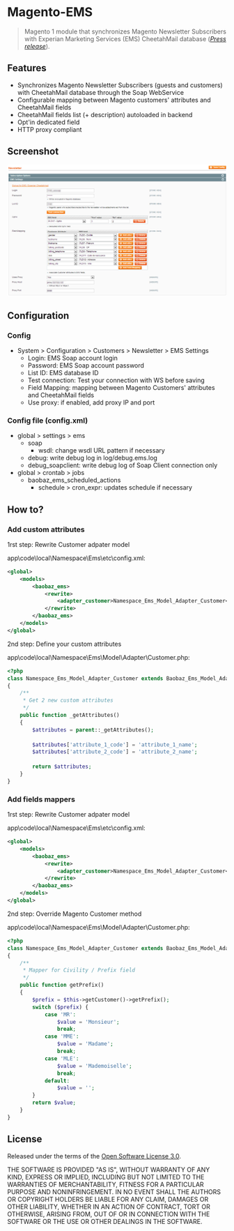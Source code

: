 # Magento-EMS

> Magento 1 module that synchronizes Magento Newsletter Subscribers with Experian Marketing Services (EMS) CheetahMail database ([_Press release_](https://diigo.com/0fb7jk)).

## Features

* Synchronizes Magento Newsletter Subscribers (guests and customers) with CheetahMail database through the Soap WebService
* Configurable mapping between Magento customers' attributes and CheetahMail fields
* CheetahMail fields list (+ description) autoloaded in backend
* Opt'in dedicated field
* HTTP proxy compliant

## Screenshot

![Baobaz_Ems Configuration](doc/screenshots/Baobaz_Ems-Configuration_5.png "Baobaz_Ems Configuration")

## Configuration

### Config
* System > Configuration > Customers > Newsletter > EMS Settings
   * Login: EMS Soap account login
   * Password: EMS Soap account password
   * List ID: EMS database ID
   * Test connection: Test your connection with WS before saving
   * Field Mapping: mapping between Magento Customers' attributes and CheetahMail fields
   * Use proxy: if enabled, add proxy IP and port

### Config file (config.xml)
* global > settings > ems
   * soap
      * wsdl: change wsdl URL pattern if necessary
   * debug: write debug log in log/debug.ems.log
   * debug_soapclient: write debug log of Soap Client connection only
* global > crontab > jobs
   * baobaz_ems_scheduled_actions
      * schedule > cron_expr: updates schedule if necessary

## How to?

### Add custom attributes

1rst step: Rewrite Customer adpater model

app\code\local\Namespace\Ems\etc\config.xml:
```xml
<global>
    <models>
        <baobaz_ems>
            <rewrite>
                <adapter_customer>Namespace_Ems_Model_Adapter_Customer</adapter_customer>
            </rewrite>
        </baobaz_ems>
    </models>
</global>
```

2nd step: Define your custom attributes

app\code\local\Namespace\Ems\Model\Adapter\Customer.php:
```php
<?php
class Namespace_Ems_Model_Adapter_Customer extends Baobaz_Ems_Model_Adapter_Customer
{
    /**
     * Get 2 new custom attributes
     */
    public function _getAttributes()
    {
        $attributes = parent::_getAttributes();
        
        $attributes['attribute_1_code'] = 'attribute_1_name';
        $attributes['attribute_2_code'] = 'attribute_2_name';

        return $attributes;
    }
}
```

### Add fields mappers

1rst step: Rewrite Customer adpater model

app\code\local\Namespace\Ems\etc\config.xml:
```xml
<global>
    <models>
        <baobaz_ems>
            <rewrite>
                <adapter_customer>Namespace_Ems_Model_Adapter_Customer</adapter_customer>
            </rewrite>
        </baobaz_ems>
    </models>
</global>
```

2nd step: Override Magento Customer method

app\code\local\Namespace\Ems\Model\Adapter\Customer.php:
```php
<?php
class Namespace_Ems_Model_Adapter_Customer extends Baobaz_Ems_Model_Adapter_Customer
{
    /**
     * Mapper for Civility / Prefix field
     */
    public function getPrefix()
    {
        $prefix = $this->getCustomer()->getPrefix();
        switch ($prefix) {
            case 'MR':
                $value = 'Monsieur';
                break;
            case 'MME':
                $value = 'Madame';
                break;
            case 'MLE':
                $value = 'Mademoiselle';
                break;
            default:
                $value = '';
        }
        return $value;
    }
}
```

## License

Released under the terms of the [Open Software License 3.0](http://opensource.org/licenses/OSL-3.0).

THE SOFTWARE IS PROVIDED "AS IS", WITHOUT WARRANTY OF ANY KIND, EXPRESS
OR IMPLIED, INCLUDING BUT NOT LIMITED TO THE WARRANTIES OF MERCHANTABILITY,
FITNESS FOR A PARTICULAR PURPOSE AND NONINFRINGEMENT. IN NO EVENT SHALL
THE AUTHORS OR COPYRIGHT HOLDERS BE LIABLE FOR ANY CLAIM, DAMAGES OR OTHER
LIABILITY, WHETHER IN AN ACTION OF CONTRACT, TORT OR OTHERWISE, ARISING
FROM, OUT OF OR IN CONNECTION WITH THE SOFTWARE OR THE USE OR OTHER
DEALINGS IN THE SOFTWARE.
